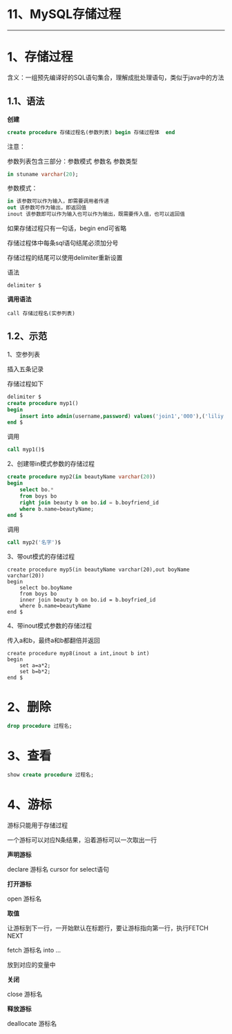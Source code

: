 # 11、MySQL存储过程

------

# 1、存储过程

含义：一组预先编译好的SQL语句集合，理解成批处理语句，类似于java中的方法

## 1.1、语法

**创建**

```sql
create procedure 存储过程名(参数列表) begin 存储过程体  end
```

注意：

参数列表包含三部分：参数模式  参数名 参数类型

```sql
in stuname varchar(20);
```

参数模式：

```sql
in 该参数可以作为输入，即需要调用者传递
out 该参数可作为输出，即返回值
inout 该参数即可以作为输入也可以作为输出，既需要传入值，也可以返回值
```

如果存储过程只有一句话，begin end可省略

存储过程体中每条sql语句结尾必须加分号

存储过程的结尾可以使用delimiter重新设置

语法

```
delimiter $
```

**调用语法**

```
call 存储过程名(实参列表)
```

## 1.2、示范

1、空参列表

插入五条记录

存储过程如下

```sql
delimiter $
create procedure myp1()
begin
	insert into admin(username,password) values('join1','000'),('liliy','000'),('liliy','000'),('liliy','000'),('liliy','000');
end $
```

调用

```sql
call myp1()$
```

2、创建带in模式参数的存储过程

```sql
create procedure myp2(in beautyName varchar(20))
begin
	select bo.*
	from boys bo
	right join beauty b on bo.id = b.boyfriend_id
	where b.name=beautyName;
end $
```

调用

```sql
call myp2('名字')$
```

3、带out模式的存储过程

```
create procedure myp5(in beautyName varchar(20),out boyName varchar(20))
begin 
	select bo.boyName
	from boys bo
	inner join beauty b on bo.id = b.boyfried_id
	where b.name=beautyName
end $
```

4、带inout模式参数的存储过程

传入a和b，最终a和b都翻倍并返回

```
create procedure myp8(inout a int,inout b int)
begin
	set a=a*2;
	set b=b*2;
end $
```

# 2、删除

```sql
drop procedure 过程名;
```

# 3、查看

```sql
show create procedure 过程名;
```

# 4、游标

游标只能用于存储过程

一个游标可以对应N条结果，沿着游标可以一次取出一行

**声明游标**

declare  游标名 cursor for select语句

**打开游标**

open  游标名

**取值**

让游标到下一行，一开始默认在标题行，要让游标指向第一行，执行FETCH NEXT

fetch 游标名 into ...

放到对应的变量中

**关闭**

close 游标名

**释放游标**

deallocate 游标名



